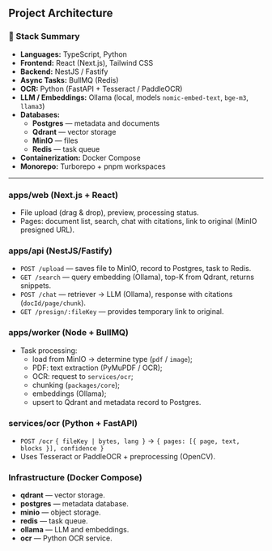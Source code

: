 ## Project Architecture

### 🧩 Stack Summary
- **Languages:** TypeScript, Python  
- **Frontend:** React (Next.js), Tailwind CSS  
- **Backend:** NestJS / Fastify  
- **Async Tasks:** BullMQ (Redis)  
- **OCR:** Python (FastAPI + Tesseract / PaddleOCR)  
- **LLM / Embeddings:** Ollama (local, models `nomic-embed-text`, `bge-m3`, `llama3`)  
- **Databases:**
  - **Postgres** — metadata and documents  
  - **Qdrant** — vector storage  
  - **MinIO** — files  
  - **Redis** — task queue  
- **Containerization:** Docker Compose  
- **Monorepo:** Turborepo + pnpm workspaces  

---

### **apps/web (Next.js + React)**
- File upload (drag & drop), preview, processing status.
- Pages: document list, search, chat with citations, link to original (MinIO presigned URL).

### **apps/api (NestJS/Fastify)**
- `POST /upload` — saves file to MinIO, record to Postgres, task to Redis.
- `GET /search` — query embedding (Ollama), top-K from Qdrant, returns snippets.
- `POST /chat` — retriever → LLM (Ollama), response with citations (`docId/page/chunk`).
- `GET /presign/:fileKey` — provides temporary link to original.

### **apps/worker (Node + BullMQ)**
- Task processing:
  - load from MinIO → determine type (`pdf` / `image`);
  - PDF: text extraction (PyMuPDF / OCR);
  - OCR: request to `services/ocr`;
  - chunking (`packages/core`);
  - embeddings (Ollama);
  - upsert to Qdrant and metadata record to Postgres.

### **services/ocr (Python + FastAPI)**
- `POST /ocr` `{ fileKey | bytes, lang }` → `{ pages: [{ page, text, blocks }], confidence }`
- Uses Tesseract or PaddleOCR + preprocessing (OpenCV).

### **Infrastructure (Docker Compose)**
- **qdrant** — vector storage.  
- **postgres** — metadata database.  
- **minio** — object storage.  
- **redis** — task queue.  
- **ollama** — LLM and embeddings.  
- **ocr** — Python OCR service.
